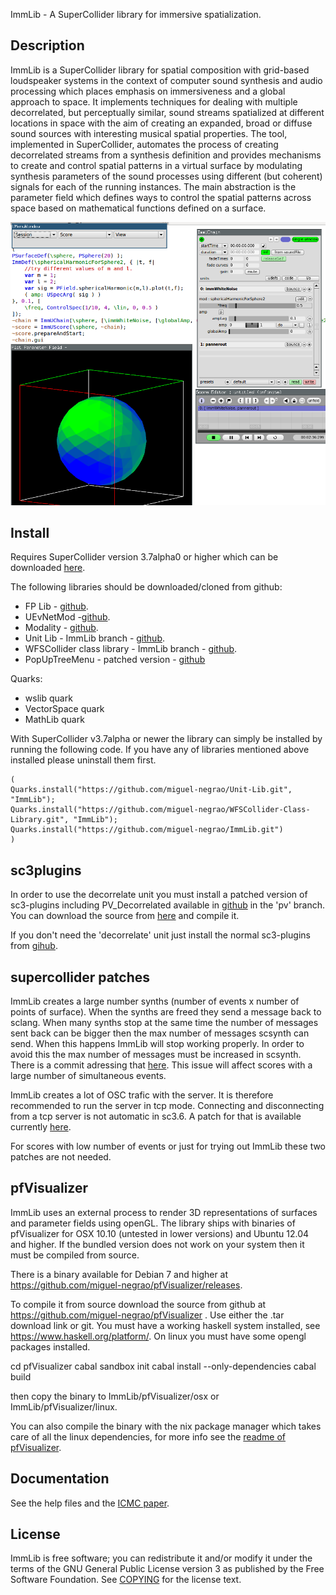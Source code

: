 ImmLib - A SuperCollider library for immersive spatialization.

Description
-----------

ImmLib is a SuperCollider library for spatial composition with grid-based loudspeaker systems in the context of computer sound synthesis and audio processing which places emphasis on immersiveness and a global approach to space. It implements techniques for dealing with multiple decorrelated, but perceptually similar, sound streams spatialized at different locations in space with the aim of creating an expanded, broad or diffuse sound sources with interesting musical spatial properties. The tool, implemented in SuperCollider, automates the process of creating decorrelated streams from a synthesis definition and provides mechanisms to create and control spatial patterns in a virtual surface by modulating synthesis parameters of the sound processes using different (but coherent) signals for each of the running instances. The main abstraction is the parameter field which defines ways to control the spatial patterns across space based on mathematical functions defined on a surface.

![immlib in action](mainScreenGrab1.png)

Install
-------

Requires SuperCollider version 3.7alpha0 or higher which can be downloaded [here](https://github.com/supercollider/supercollider/releases/).

The following libraries should be downloaded/cloned from github:

* FP Lib - [github](https://github.com/miguel-negrao/FPLib).
* UEvNetMod -[github](https://github.com/miguel-negrao/UEvNetMod).
* Modality - [github](https://github.com/ModalityTeam/Modality-toolkit).
* Unit Lib - ImmLib branch - [github](https://github.com/miguel-negrao/Unit-Lib/tree/ImmLib).
* WFSCollider class library - ImmLib branch - [github](https://github.com/miguel-negrao/WFSCollider-Class-Library/tree/immlib).
* PopUpTreeMenu - patched version - [github](https://github.com/miguel-negrao/PopUpTreeMenu)

Quarks:

* wslib quark
* VectorSpace quark
* MathLib quark

With SuperCollider v3.7alpha or newer the library can simply be installed by running the following code. If you have any of libraries mentioned above installed please uninstall them first.

```
(
Quarks.install("https://github.com/miguel-negrao/Unit-Lib.git", "ImmLib");
Quarks.install("https://github.com/miguel-negrao/WFSCollider-Class-Library.git", "ImmLib");
Quarks.install("https://github.com/miguel-negrao/ImmLib.git")
)
```

sc3plugins
----------

In order to use the decorrelate unit you must install a patched version of sc3-plugins including PV_Decorrelated available in [github](https://github.com/miguel-negrao/sc3-plugins) in the 'pv' branch. You can download the source from [here](https://github.com/miguel-negrao/sc3-plugins/archive/pv.zip) and compile it.

If you don't need the 'decorrelate' unit just install the normal sc3-plugins from [gihub](https://github.com/supercollider/sc3-plugins).

supercollider patches
---------------------

ImmLib creates a large number synths (number of events x number of points of surface). When the synths are freed they send a message back to sclang. When many synths stop at the same time the number of messages sent back can be bigger then the max number of messages scsynth can send. When this happens ImmLib will stop working properly. In order to avoid this the max number of messages must be increased in scsynth. There is a commit adressing that [here](https://github.com/miguel-negrao/supercollider/commit/2d7fe37e3707acb8543314595ec2ccbb0cf22a90). This issue will affect scores with a large number of simultaneous events.

ImmLib creates a lot of OSC trafic with the server. It is therefore recommended to run the server in tcp mode. Connecting and disconnecting from a tcp server is not automatic in sc3.6. A patch for that is available currently [here](https://github.com/miguel-negrao/supercollider/tree/tcpConnect).

For scores with low number of events or just for trying out ImmLib these two patches are not needed.

pfVisualizer
------------

ImmLib uses an external process to render 3D representations of surfaces and parameter fields using openGL. The library ships with binaries of pfVisualizer for OSX 10.10 (untested in lower versions) and Ubuntu 12.04 and higher.  If the bundled version does not work on your system then it must be compiled from source.

There is a binary available for Debian 7 and higher at https://github.com/miguel-negrao/pfVisualizer/releases. 

To compile it from source download the source from github at https://github.com/miguel-negrao/pfVisualizer . Use either the .tar download link or git.
You must have a working haskell system installed, see https://www.haskell.org/platform/. On linux you must have some opengl packages installed.

cd pfVisualizer
cabal sandbox init
cabal install --only-dependencies
cabal build

then copy the binary to ImmLib/pfVisualizer/osx or ImmLib/pfVisualizer/linux.

You can also compile the binary with the nix package manager which takes care of all the linux dependencies, for more info see the [readme of pfVisualizer](https://github.com/miguel-negrao/pfVisualizer).

Documentation
-------------

See the help files and the [ICMC paper](http://www.friendlyvirus.org/files/miguelnegraoicmc2014.pdf).

License
-------

ImmLib is free software; you can redistribute it and/or modify it under
the terms of the GNU General Public License version 3 as published by the Free Software Foundation. See [COPYING](COPYING) for the license text.